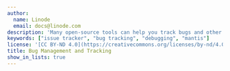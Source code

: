 ```yaml
---
author:
  name: Linode
  email: docs@linode.com
description: 'Many open-source tools can help you track bugs and other issues in your applications.'
keywords: ["issue tracker", "bug tracking", "debugging", "mantis"]
license: '[CC BY-ND 4.0](https://creativecommons.org/licenses/by-nd/4.0)'
title: Bug Management and Tracking
show_in_lists: true
---
```

